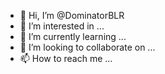 - 👋 Hi, I’m @DominatorBLR
- 👀 I’m interested in ...
- 🌱 I’m currently learning ...
- 💞️ I’m looking to collaborate on ...
- 📫 How to reach me ...

<!---
DominatorBLR/DominatorBLR is a ✨ special ✨ repository because its `README.md` (this file) appears on your GitHub profile.
You can click the Preview link to take a look at your changes.
--->
